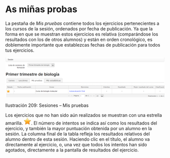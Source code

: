 # As miñas probas

La pestaña de _Mis pruebas_ contiene todos los ejercicios pertenecientes a los cursos de la sesión, ordenados por fecha de publicación. Ya que la forma en que se muestran estos ejercicios es relativa \(comparándose los resultados con los de otros alumnos\) y están en orden cronológico, es doblemente importante que establezcas fechas de publicación para todos tus ejercicios.

![](../../.gitbook/assets/images265%20%284%29.png)

Ilustración 209: Sesiones – Mis pruebas

Los ejercicios que no han sido aún realizados se muestran con una estrella amarilla. ![](../../.gitbook/assets/graphics371%20%284%29.png). El número de intentos se indica así como los resultados del ejercicio, y también la mayor puntuación obtenida por un alumno en la sesión. La columna final de la tabla refleja los resultados relativos del alumno dentro de esta sesión. Haciendo clic en el título, el alumno va directamente al ejercicio, o, una vez que todos los intentos han sido agotados, directamente a la pantalla de resultados del ejercicio.

